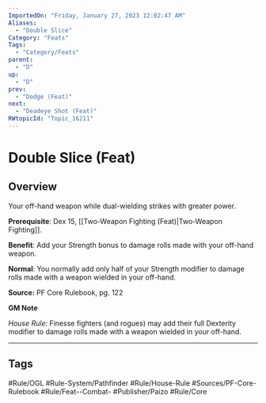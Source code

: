 ```yaml
---
ImportedOn: "Friday, January 27, 2023 12:02:47 AM"
Aliases:
  - "Double Slice"
Category: "Feats"
Tags:
  - "Category/Feats"
parent:
  - "D"
up:
  - "D"
prev:
  - "Dodge (Feat)"
next:
  - "Deadeye Shot (Feat)"
RWtopicId: "Topic_16211"
---
```

# Double Slice (Feat)
## Overview
Your off-hand weapon while dual-wielding strikes with greater power.

**Prerequisite**: Dex 15, [[Two-Weapon Fighting (Feat)|Two-Weapon Fighting]].

**Benefit**: Add your Strength bonus to damage rolls made with your off-hand weapon.

**Normal**: You normally add only half of your Strength modifier to damage rolls made with a weapon wielded in your off-hand.

**Source:** PF Core Rulebook, pg. 122

**GM Note**

*House Rule:* Finesse fighters (and rogues) may add their full Dexterity  modifier to damage rolls made with a weapon wielded in your off-hand.


---
## Tags
#Rule/OGL #Rule-System/Pathfinder #Rule/House-Rule #Sources/PF-Core-Rulebook #Rule/Feat--Combat- #Publisher/Paizo #Rule/Core

